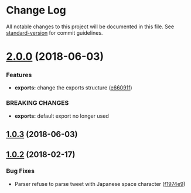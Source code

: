 # Change Log

All notable changes to this project will be documented in this file. See [standard-version](https://github.com/conventional-changelog/standard-version) for commit guidelines.

<a name="2.0.0"></a>
# [2.0.0](https://github.com/Frizz925/gbf-raidfinder-js/compare/v1.0.3...v2.0.0) (2018-06-03)


### Features

* **exports:** change the exports structure ([e66091f](https://github.com/Frizz925/gbf-raidfinder-js/commit/e66091f))


### BREAKING CHANGES

* **exports:** default export no longer used



<a name="1.0.3"></a>
## [1.0.3](https://github.com/Frizz925/gbf-raidfinder-js/compare/v1.0.2...v1.0.3) (2018-06-03)



<a name="1.0.2"></a>
## [1.0.2](https://github.com/Frizz925/gbf-raidfinder-js/compare/v1.0.1...v1.0.2) (2018-02-17)


### Bug Fixes

* Parser refuse to parse tweet with Japanese space character ([f1974e9](https://github.com/Frizz925/gbf-raidfinder-js/commit/f1974e9))
